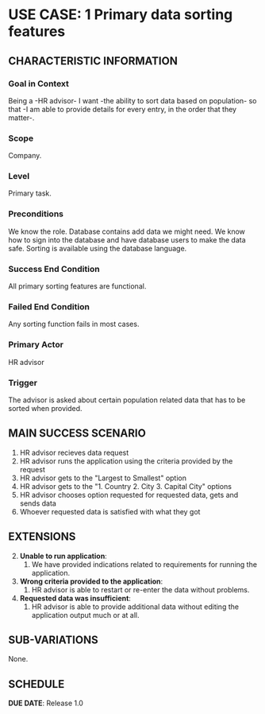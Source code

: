 # USE CASE: 1 Primary data sorting features

## CHARACTERISTIC INFORMATION

### Goal in Context

Being a -HR advisor- I want -the ability to sort data based on population- so that -I am able to provide details for every entry, in the order that they matter-.

### Scope

Company.

### Level

Primary task.

### Preconditions

We know the role. Database contains add data we might need. We know how to sign into the database and have database users to make the data safe. Sorting is available using the database language.

### Success End Condition

All primary sorting features are functional.

### Failed End Condition

Any sorting function fails in most cases.

### Primary Actor

HR advisor

### Trigger

The advisor is asked about certain population related data that has to be sorted when provided.

## MAIN SUCCESS SCENARIO

1. HR advisor recieves data request
2. HR advisor runs the application using the criteria provided by the request
3. HR advisor gets to the "Largest to Smallest" option
4. HR advisor gets to the "1. Country  2. City  3. Capital City" options
5. HR advisor chooses option requested for requested data, gets and sends data
6. Whoever requested data is satisfied with what they got

## EXTENSIONS

2. **Unable to run application**:
    1. We have provided indications related to requirements for running the application.
2. **Wrong criteria provided to the application**:
    1. HR advisor is able to restart or re-enter the data without problems.
6. **Requested data was insufficient**:
    1. HR advisor is able to provide additional data without editing the application output much or at all.

## SUB-VARIATIONS

None.

## SCHEDULE

**DUE DATE**: Release 1.0

